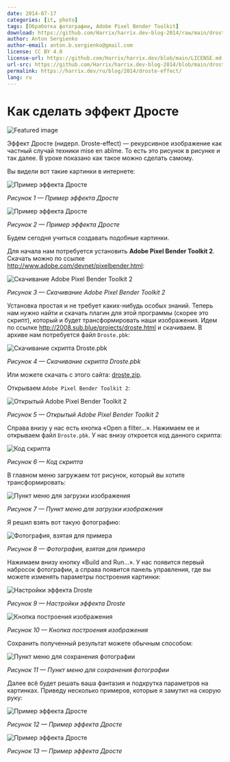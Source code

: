 ```yaml
---
date: 2014-07-17
categories: [it, photo]
tags: [Обработка фотографии, Adobe Pixel Bender Toolkit]
download: https://github.com/Harrix/harrix.dev-blog-2014/raw/main/droste-effect/files/droste.zip
author: Anton Sergienko
author-email: anton.b.sergienko@gmail.com
license: CC BY 4.0
license-url: https://github.com/Harrix/harrix.dev/blob/main/LICENSE.md
url-src: https://github.com/Harrix/harrix.dev-blog-2014/blob/main/droste-effect/droste-effect.md
permalink: https://harrix.dev/ru/blog/2014/droste-effect/
lang: ru
---
```


# Как сделать эффект Дросте

![Featured image](featured-image.svg)

Эффект Дросте (нидерл. Droste-effect) — рекурсивное изображение как частный случай техники mise en abîme. То есть это рисунок в рисунке и так далее. В уроке показано как такое можно сделать самому.

Вы видели вот такие картинки в интернете:

![Пример эффекта Дросте](img/example_01.jpg)

_Рисунок 1 — Пример эффекта Дросте_

![Пример эффекта Дросте](img/example_02.jpg)

_Рисунок 2 — Пример эффекта Дросте_

Будем сегодня учиться создавать подобные картинки.

Для начала нам потребуется установить **Adobe Pixel Bender Toolkit 2**. Скачать можно по ссылке <http://www.adobe.com/devnet/pixelbender.html>:

![Скачивание Adobe Pixel Bender Toolkit 2](img/download_01.png)

_Рисунок 3 — Скачивание Adobe Pixel Bender Toolkit 2_

Установка простая и не требует каких-нибудь особых знаний. Теперь нам нужно найти и скачать плагин для этой программы (скорее это скрипт), который и будет трансформировать наши изображения. Идем по ссылке <http://2008.sub.blue/projects/droste.html> и скачиваем. В архиве нам потребуется файл `Droste.pbk`:

![Скачивание скрипта Droste.pbk](img/download_02.png)

_Рисунок 4 — Скачивание скрипта Droste.pbk_

Или можете скачать с этого сайта: [droste.zip](files/droste.zip).

Открываем `Adobe Pixel Bender Toolkit 2`:

![Открытый Adobe Pixel Bender Toolkit 2](img/droste_01.png)

_Рисунок 5 — Открытый Adobe Pixel Bender Toolkit 2_

Справа внизу у нас есть кнопка «Open a filter…». Нажимаем ее и открываем файл `Droste.pbk`. У нас внизу откроется код данного скрипта:

![Код скрипта](img/droste_02.png)

_Рисунок 6 — Код скрипта_

В главном меню загружаем тот рисунок, который вы хотите трансформировать:

![Пункт меню для загрузки изображения](img/droste_03.png)

_Рисунок 7 — Пункт меню для загрузки изображения_

Я решил взять вот такую фотографию:

![Фотография, взятая для примера](img/for-example.jpg)

_Рисунок 8 — Фотография, взятая для примера_

Нажимаем внизу кнопку «Build and Run…». У нас появится первый набросок фотографии, а справа появится панель управления, где вы можете изменять параметры построения картинки:

![Настройки эффекта Droste](img/droste_04.png)

_Рисунок 9 — Настройки эффекта Droste_

![Кнопка построения изображения](img/droste_05.png)

_Рисунок 10 — Кнопка построения изображения_

Сохранить полученный результат можете обычным способом:

![Пункт меню для сохранения фотографии](img/droste_06.png)

_Рисунок 11 — Пункт меню для сохранения фотографии_

Далее всё будет решать ваша фантазия и подкрутка параметров на картинках. Приведу несколько примеров, которые я замутил на скорую руку:

![Пример эффекта Дросте](img/example_03.jpg)

_Рисунок 12 — Пример эффекта Дросте_

![Пример эффекта Дросте](img/example_04.jpg)

_Рисунок 13 — Пример эффекта Дросте_
